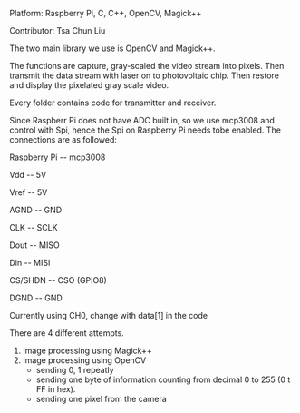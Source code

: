 Platform: Raspberry Pi, C, C++, OpenCV, Magick++

Contributor: Tsa Chun Liu

The two main library we use is OpenCV and Magick++.

The functions are capture, gray-scaled the video stream into pixels. Then transmit the data stream with laser on to photovoltaic chip. Then restore and display the pixelated gray scale video.

Every folder contains code for transmitter and receiver.

Since Raspberr Pi does not have ADC built in, so we use mcp3008 and control with Spi, hence the Spi on Raspberry Pi needs tobe enabled. The connections are as followed:

Raspberry Pi -- mcp3008

Vdd          -- 5V

Vref         -- 5V

AGND         -- GND

CLK          -- SCLK

Dout         -- MISO

Din          -- MISI

CS/SHDN      -- CSO (GPIO8)

DGND         -- GND

Currently using CH0, change with data[1] in the code


There are 4 different attempts.
  1. Image processing using Magick++
  2. Image processing using OpenCV
      - sending 0, 1 repeatly
      - sending one byte of information counting from decimal 0 to 255 (0 t FF in hex).
      - sending one pixel from the camera
